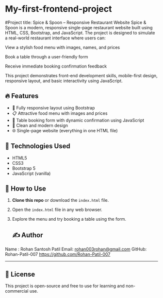 # My-first-frontend-project

#Project title: Spice & Spoon – Responsive Restaurant Website
Spice & Spoon is a modern, responsive single-page restaurant website built using HTML, CSS, Bootstrap, and JavaScript. The project is designed to simulate a real-world restaurant interface where users can:

View a stylish food menu with images, names, and prices

Book a table through a user-friendly form

Receive immediate booking confirmation feedback


This project demonstrates front-end development skills, mobile-first design, responsive layout, and basic interactivity using JavaScript.

## 🔥 Features

- 📱 Fully responsive layout using Bootstrap
- 📋 Attractive food menu with images and prices
- 📆 Table booking form with dynamic confirmation using JavaScript
- 🎨 Clean and modern design
- 🌐 Single-page website (everything in one HTML file)



## 🚀 Technologies Used

- HTML5
- CSS3
- Bootstrap 5
- JavaScript (vanilla)

## 🧠 How to Use

1. **Clone this repo** or download the `index.html` file.
2. Open the `index.html` file in any web browser.
3. Explore the menu and try booking a table using the form.

   ## ✍️ Author

Name : Rohan Santosh Patil              Email: rohan003rohan@gmail.com
GitHub: Rohan-Patil-007
https://github.com/Rohan-Patil-007

---

## 📢 License

This project is open-source and free to use for learning and non-commercial use.
